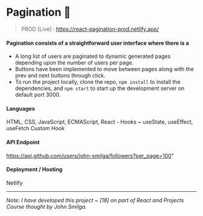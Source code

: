 # Pagination 🔢
> PROD [Live] : https://react-pagination-prod.netlify.app/

#### Pagination consists of a straightforward user interface where there is a
- A long list of users are paginated to dynamic generated pages depending upon the number of users per page.
- Buttons have been implemented to move between pages along with the prev and next buttons through click.  
- To run the project locally, clone the repo, `npm install` to install the dependencies, and `npm start` to start up the development server on default port 3000.

#### Languages 
HTML, CSS, JavaScript, ECMAScript, React - Hooks ~ useState, useEffect, useFetch Custom Hook

#### API Endpoint
https://api.github.com/users/john-smilga/followers?per_page=100"

#### Deployment / Hosting
Netlify

---

*Note: I have developed this project ~ [18] on part of React and Projects Course thought by John Smilga.*
